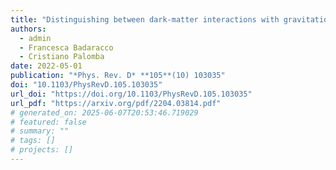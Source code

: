 ```yaml
---
title: "Distinguishing between dark-matter interactions with gravitational-wave detectors"
authors:
  - admin
  - Francesca Badaracco
  - Cristiano Palomba
date: 2022-05-01
publication: "*Phys. Rev. D* **105**(10) 103035"
doi: "10.1103/PhysRevD.105.103035"
url_doi: "https://doi.org/10.1103/PhysRevD.105.103035"
url_pdf: "https://arxiv.org/pdf/2204.03814.pdf"
# generated_on: 2025-06-07T20:53:46.719029
# featured: false
# summary: ""
# tags: []
# projects: []
---
```

